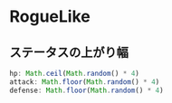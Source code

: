 # RogueLike


## ステータスの上がり幅
```javascript
hp: Math.ceil(Math.random() * 4)
attack: Math.floor(Math.random() * 4)
defense: Math.floor(Math.random() * 4)
```
